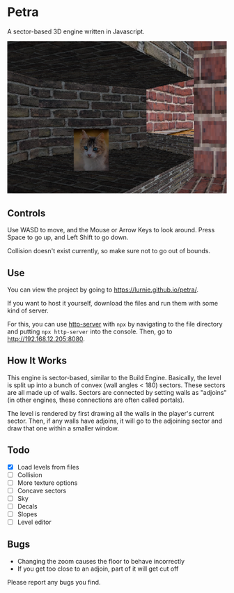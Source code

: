 # Petra
A sector-based 3D engine written in Javascript.

![screenshot](./img/screenshot.png)


## Controls
Use WASD to move, and the Mouse or Arrow Keys to look around. Press Space to go up, and Left Shift to go down.

Collision doesn't exist currently, so make sure not to go out of bounds.
## Use
You can view the project by going to https://lurnie.github.io/petra/.

If you want to host it yourself, download the files and run them with some kind of server.

For this, you can use [http-server](https://github.com/http-party/http-server) with ```npx``` by navigating to the file directory and putting ```npx http-server``` into the console. Then, go to http://192.168.12.205:8080.

## How It Works
This engine is sector-based, similar to the Build Engine. Basically, the level is split up into a bunch of convex (wall angles < 180) sectors. These sectors are all made up of walls. Sectors are connected by setting walls as "adjoins" (in other engines, these connections are often called portals).

The level is rendered by first drawing all the walls in the player's current sector.
Then, if any walls have adjoins, it will go to the adjoining sector and draw that one within a smaller window.
## Todo
-  [x] Load levels from files
- [ ] Collision
- [ ] More texture options
- [ ] Concave sectors
- [ ] Sky
- [ ] Decals
- [ ] Slopes
-  [ ] Level editor

## Bugs
- Changing the zoom causes the floor to behave incorrectly
- If you get too close to an adjoin, part of it will get cut off

Please report any bugs you find.